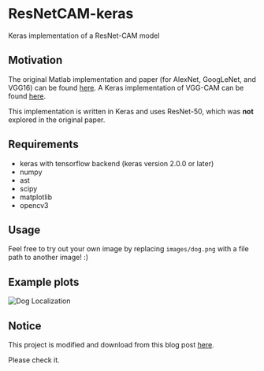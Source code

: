 [//]: # (Image References)

[image1]: ./images/dog_localization.png "Dog Localization"

# ResNetCAM-keras
Keras implementation of a ResNet-CAM model

## Motivation

The original Matlab implementation and paper (for AlexNet, GoogLeNet, and VGG16) can be found [here](https://github.com/metalbubble/CAM).  A Keras implementation of VGG-CAM can be found [here](https://github.com/tdeboissiere/VGG16CAM-keras/blob/master/README.md).

This implementation is written in Keras and uses ResNet-50, which was __not__ explored in the original paper.  

## Requirements

- keras with tensorflow backend (keras version 2.0.0 or later)
- numpy
- ast
- scipy
- matplotlib
- opencv3

## Usage

Feel free to try out your own image by replacing `images/dog.png` with a file path to another image! :)

## Example plots

![Dog Localization][image1]

## Notice

This project is modified and download from this blog post [here](https://alexisbcook.github.io/2017/global-average-pooling-layers-for-object-localization/).

Please check it.

